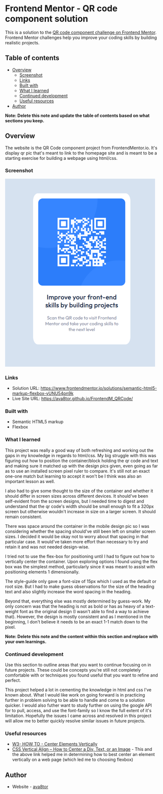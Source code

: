# Frontend Mentor - QR code component solution

This is a solution to the [QR code component challenge on Frontend Mentor](https://www.frontendmentor.io/challenges/qr-code-component-iux_sIO_H). Frontend Mentor challenges help you improve your coding skills by building realistic projects. 

## Table of contents

- [Overview](#overview)
  - [Screenshot](#screenshot)
  - [Links](#links)
  - [Built with](#built-with)
  - [What I learned](#what-i-learned)
  - [Continued development](#continued-development)
  - [Useful resources](#useful-resources)
- [Author](#author)

**Note: Delete this note and update the table of contents based on what sections you keep.**

## Overview

The website is the QR Code component project from FrontendMentor.io. It's display qr pic that's meant to link to the homepage site and is meant to be a starting exercise for building a webpage using html/css.

### Screenshot

![QRCode_Website_pic](./design/QRCode_Website_pic.PNG)

### Links

- Solution URL: https://www.frontendmentor.io/solutions/semantic-html5-markup-flexbox-yUNU54pn9k
- Live Site URL: https://ava8tor.github.io/FrontendM_QRCode/

### Built with

- Semantic HTML5 markup
- Flexbox

### What I learned

This project was really a good way of both refreshing and working out the gaps in my knowledge in regards to html/css. My big struggle with this was figuring out how to position the container/block holding the qr code and text and making sure it matched up with the design pics given, even going as far as to use an installed screen pixel ruler to compare. It's still not an exact one-one match but learning to accept it won't be I think was also an important lesson as well.


I also had to give some thought to the size of the container and whether it should differ in screen sizes across different devices. It should've been self-evident from the screen designs, but I needed time to digest and understand that the qr code's width should be small enough to fit a 320px screen but otherwise wouldn't increase in size on a larger screen. It should remain consistent.


There was space around the container in the mobile design pic so I was considering whether the spacing should've still been left on smaller screen sizes. I decided it would be okay not to worry about that spacing in that particular case. It would've taken more effort than necessary to try and retain it and was not needed design-wise.


I tried not to use the flex-box for positioning until I had to figure out how to vertically center the container. Upon exploring options I found using the flex box was the simplest method, particularly since it was meant to assist with positioning elements 1 dimensionally.  


The style-guide only gave a font-size of 15px which I used as the default or root size. But I had to make guess observations for the size of the heading text and also slightly increase the word spacing in the heading.


Beyond that, everything else was mostly determined by guess-work. My only concern was that the heading is not as bold or has as heavy of a text-weight font as the original design (I wasn't able to find a way to achieve that). However, the design is mostly consistent and as I mentioned in the beginning, I don't believe it needs to be an exact 1-1 match down to the pixel.  
  

**Note: Delete this note and the content within this section and replace with your own learnings.**

### Continued development

Use this section to outline areas that you want to continue focusing on in future projects. These could be concepts you're still not completely comfortable with or techniques you found useful that you want to refine and perfect.

This project helped a lot in cementing the knowledge in html and css I've known about. What I would like work on going forward is in practicing further in problem solving to be able to handle and come to a solution quicker. I would also futher want to study further on using the google API for to pull, access, and use the font-family so I know the full extent of it's limitation. Hopefully the issues I came across and resolved in this project will allow me to better quickly resolve similar issues in future projects.


### Useful resources

- [W3- HOW TO - Center Elements Vertically](https://www.w3schools.com/howto/howto_css_center-vertical.asp)
- [CSS Vertical Align – How to Center a Div, Text, or an Image](https://www.freecodecamp.org/news/css-vertical-align-how-to-center-a-div-text-or-an-image-example-code/) - This and the above link helped me in determining how to best center an element vertically on a web page (which led me to choosing flexbox)

## Author

- Website - [ava8tor](https://github.com/ava8tor)